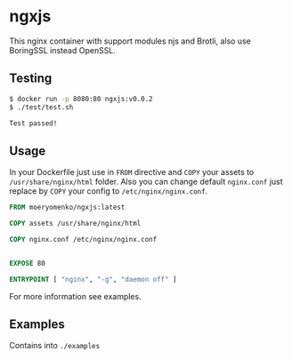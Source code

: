 # ngxjs
This nginx container with support modules njs and Brotli, also use BoringSSL instead OpenSSL.

## Testing

```bash
$ docker run -p 8080:80 ngxjs:v0.0.2
$ ./test/test.sh

Test passed!
```

## Usage

In your Dockerfile just use in `FROM` directive and `COPY` your assets to `/usr/share/nginx/html` folder.
Also you can change default `nginx.conf` just replace by `COPY` your config to `/etc/nginx/nginx.conf`.

```Dockerfile
FROM moeryomenko/ngxjs:latest

COPY assets /usr/share/nginx/html

COPY nginx.conf /etc/nginx/nginx.conf


EXPOSE 80

ENTRYPOINT [ "nginx", "-g", "daemon off" ]
```

For more information see examples.

## Examples

Contains into `./examples`
